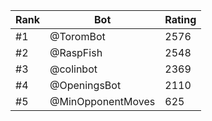 Rank|Bot|Rating
---|---|---
#1|@ToromBot|2576
#2|@RaspFish|2548
#3|@colinbot|2369
#4|@OpeningsBot|2110
#5|@MinOpponentMoves|625
